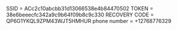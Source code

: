 SSID = ACc2c10abcbb31d13066538e4b84470502
TOKEN = 38e6beeecfc342a9c9b64f09b8c9c330
RECOVERY CODE = QP6G1YKQL9ZPM43WJT5HMHUR
phone number = +12768776329